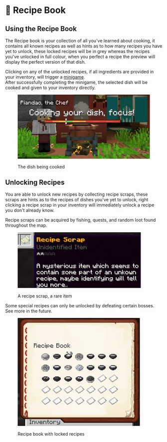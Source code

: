 # 📖 Recipe Book

## Using the Recipe Book

The Recipe book is your collection of all you've learned about cooking, it contains all known recipes as well as hints as to how many recipes you have yet to unlock, these locked recipes will be in grey whereas the recipes you've unlocked in full colour, when you perfect a recipe the preview will display the perfect version of that dish.

Clicking on any of the unlocked recipes, if all ingredients are provided in your inventory, will trigger a [minigame](https://bendingmc.gitbook.io/bendingmc-wiki/cooking/getting-started/cooking-dishes#the-cooking-bar).\
After successfully completing the minigame, the selected dish will be cooked and given to your inventory directly.

<figure><img src="../../.gitbook/assets/image (18).png" alt=""><figcaption><p>The dish being cooked</p></figcaption></figure>

## Unlocking Recipes

You are able to unlock new recipes by collecting recipe scraps, these scraps are hints as to the recipes of dishes you've yet to unlock, right clicking a recipe scrap in your inventory will immediately unlock a recipe you don't already know.

Recipe scraps can be acquired by fishing, quests, and random loot found throughout the map.

<figure><img src="../../.gitbook/assets/image (19).png" alt=""><figcaption><p>A recipe scrap, a rare item</p></figcaption></figure>

Some special recipes can only be unlocked by defeating certain bosses. See more in the future.

<figure><img src="../../.gitbook/assets/image_2023-03-31_223654275.png" alt=""><figcaption><p>Recipe book with locked recipes</p></figcaption></figure>
